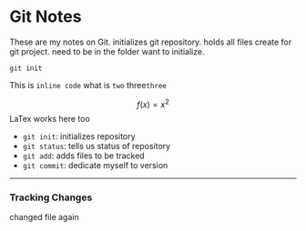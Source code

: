 # Git Notes

These are my notes on Git.
initializes git repository. holds all files create for git project. need to be in the folder want to initialize.
```
git init
```
This is `inline code`
what is ``two`` three```three```

$$f(x)=x^2$$
LaTex works here too
* `git init`: initializes repository
* `git status`: tells us status of repository
* `git add`: adds files to be tracked
* `git commit`: dedicate myself to version

---

### Tracking Changes
changed file again


